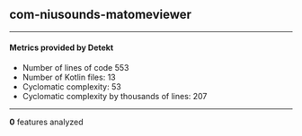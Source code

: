 ## com-niusounds-matomeviewer
----
#### Metrics provided by Detekt
* Number of lines of code 553
* Number of Kotlin files: 13
* Cyclomatic complexity: 53
* Cyclomatic complexity by thousands of lines: 207 

----
**0** features analyzed



